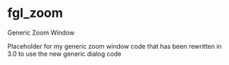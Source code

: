 # fgl_zoom
Generic Zoom Window

Placeholder for my generic zoom window code that has been rewritten in 3.0 to use the new generic dialog code
